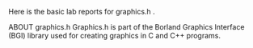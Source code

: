 Here is the basic lab reports for graphics.h .

ABOUT graphics.h Graphics.h is part of the Borland Graphics Interface (BGI) library used for creating graphics in C and C++ programs.